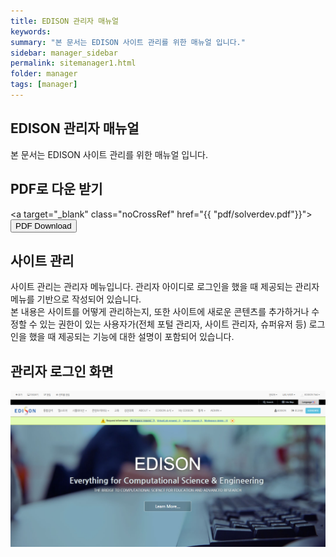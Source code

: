 ```yaml
---
title: EDISON 관리자 매뉴얼
keywords:
summary: "본 문서는 EDISON 사이트 관리를 위한 매뉴얼 입니다."
sidebar: manager_sidebar
permalink: sitemanager1.html
folder: manager
tags: [manager]
---
```


## EDISON 관리자 매뉴얼
본 문서는 EDISON 사이트 관리를 위한 매뉴얼 입니다.

## PDF로 다운 받기

<a target="\_blank" class="noCrossRef" href="{{ "pdf/solverdev.pdf"}}"><button type="button" class="btn btn-default" aria-label="Left Align"><span
    class="glyphicon glyphicon-download-alt" aria-hidden="true"></span> PDF Download</button></a>


## 사이트 관리
사이트 관리는 관리자 메뉴입니다. 관리자 아이디로 로그인을 했을 때 제공되는 관리자 메뉴를 기반으로 작성되어 있습니다. <br>
본 내용은 사이트를 어떻게 관리하는지, 또한 사이트에 새로운 콘텐츠를 추가하거나 수정할 수 있는 권한이 있는 사용자가(전체 포털 관리자, 사이트 관리자, 슈퍼유저 등) 로그인을 했을 때 제공되는 기능에 대한 설명이 포함되어 있습니다.

## 관리자 로그인 화면
![imagetestYejin](/images/manager/1.png "로그인 화면")<br>
